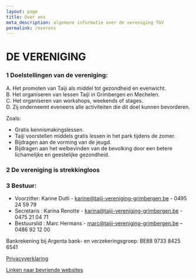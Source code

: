 ```yaml
---
layout: page
title: Over ons
meta_description: algemene informatie over de vereniging TGV
permalink: /overons
---
```

# DE VERENIGING

### 1 Doelstellingen van de vereniging:

A. Het promoten van Taiji als middel tot gezondheid en evenwicht.\
B. Het organiseren van lessen Taiji in Grimbergen en Mechelen.\
C. Het organiseren van workshops, weekends of stages.\
D. Zij onderneemt eveneens alle activiteiten die dit doel kunnen bevorderen.  

Zoals:  

* Gratis kennismakingslessen.  
* Taiji voorstellen middels gratis lessen in het park tijdens de zomer.  
* Bijdragen aan de vorming van de jeugd.  
* Bijdragen aan het welbevinden van de bevolking door een betere lichamelijke en geestelijke gezondheid.  

### 2 De vereniging is strekkingloos

### 3 Bestuur:

* Voorzitter: Karine Dutli - karine@taiji-vereniging-grimbergen.be - 0495 24 59 79  
* Secretaris : Karina Renotte - karina@taiji-vereniging-grimbergen.be - 0475 21 04 71  
* Bestuurslid : Marc Hermans - marc@taiji-vereniging-grimbergen.be – 0486 92 12 00  

Bankrekening bij Argenta bank- en verzekeringsgroep: BE88 9733 8425 6541  

[Privacyverklaring](/privacyverklaring.html)

[Linken naar bevriende websites](/linken.html)